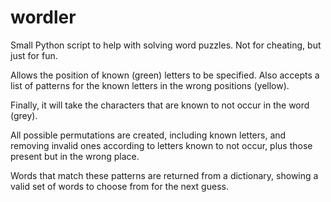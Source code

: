 # wordler
Small Python script to help with solving word puzzles. Not for cheating, but just for fun.

Allows the position of known (green) letters to be specified. Also accepts a list of patterns for the known letters in the wrong positions (yellow).

Finally, it will take the characters that are known to not occur in the word (grey).

All possible permutations are created, including known letters, and removing invalid ones according to letters known to not occur, plus those present but in the wrong place.

Words that match these patterns are returned from a dictionary, showing a valid set of words to choose from for the next guess.
